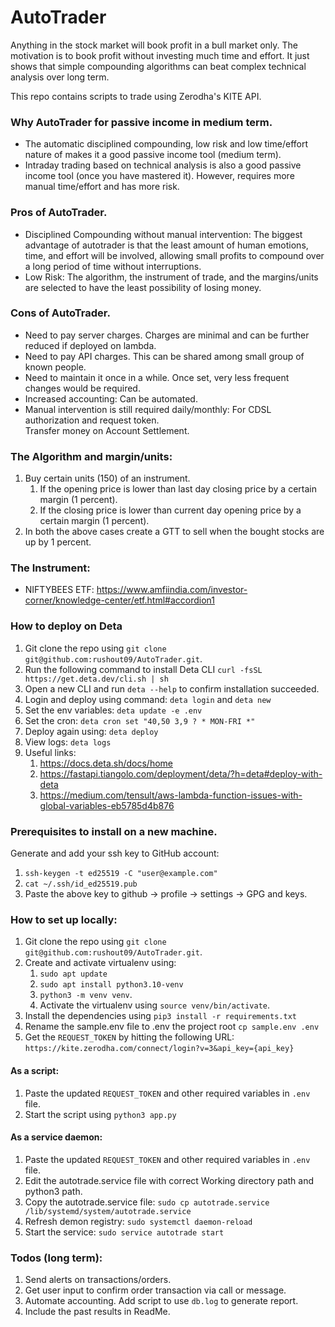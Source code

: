 # AutoTrader

Anything in the stock market will book profit in a bull market only. The motivation is to book profit without investing much time and effort. It just shows that simple compounding algorithms can beat complex technical analysis over long term.


This repo contains scripts to trade using Zerodha's KITE API.

### Why AutoTrader for passive income in medium term.

- The automatic disciplined compounding, low risk and low time/effort nature of makes it a good passive income tool (medium term).
- Intraday trading based on technical analysis is also a good passive income tool (once you have mastered it).
However, requires more manual time/effort and has more risk.

### Pros of AutoTrader.

- Disciplined Compounding without manual intervention: The biggest advantage of autotrader is that the least amount of human emotions, time, 
and effort will be involved, allowing small profits to compound over a long period of time without interruptions.
- Low Risk: The algorithm, the instrument of trade, and the margins/units are selected to have the least
possibility of losing money.

### Cons of AutoTrader.

- Need to pay server charges. Charges are minimal and can be further reduced if deployed on lambda.
- Need to pay API charges. This can be shared among small group of known people.
- Need to maintain it once in a while. Once set, very less frequent changes would be required.
- Increased accounting: Can be automated.
- Manual intervention is still required daily/monthly: For CDSL authorization and request token.  
Transfer money on Account Settlement.

### The Algorithm and margin/units:

1. Buy certain units (150) of an instrument.
   1. If the opening price is lower than last day closing price by a certain margin (1 percent).
   2. If the closing price is lower than current day opening price by a certain margin (1 percent).
2. In both the above cases create a GTT to sell when the bought stocks are up by 1 percent.

### The Instrument:

- NIFTYBEES ETF: https://www.amfiindia.com/investor-corner/knowledge-center/etf.html#accordion1


### How to deploy on Deta

1. Git clone the repo using `git clone git@github.com:rushout09/AutoTrader.git`.
2. Run the following command to install Deta CLI `curl -fsSL https://get.deta.dev/cli.sh | sh`
3. Open a new CLI and run `deta --help` to confirm installation succeeded.
4. Login and deploy using command: `deta login` and `deta new`
5. Set the env variables: `deta update -e .env`
6. Set the cron: `deta cron set "40,50 3,9 ? * MON-FRI *"`
7. Deploy again using: `deta deploy`
8. View logs: `deta logs`
9. Useful links:
   1. https://docs.deta.sh/docs/home
   2. https://fastapi.tiangolo.com/deployment/deta/?h=deta#deploy-with-deta
   3. https://medium.com/tensult/aws-lambda-function-issues-with-global-variables-eb5785d4b876

### Prerequisites to install on a new machine.

Generate and add your ssh key to GitHub account:
   1. `ssh-keygen -t ed25519 -C "user@example.com"`
   2. `cat ~/.ssh/id_ed25519.pub`
   3. Paste the above key to github -> profile -> settings -> GPG and keys.

### How to set up locally:

1. Git clone the repo using `git clone git@github.com:rushout09/AutoTrader.git`.
2. Create and activate virtualenv using:
   1. `sudo apt update`
   2. `sudo apt install python3.10-venv`
   3. `python3 -m venv venv`.
   4. Activate the virtualenv using `source venv/bin/activate`.
3. Install the dependencies using `pip3 install -r requirements.txt`
4. Rename the sample.env file to .env the project root `cp sample.env .env`
5. Get the `REQUEST_TOKEN` by hitting the following URL: `https://kite.zerodha.com/connect/login?v=3&api_key={api_key}`

#### As a script:
1. Paste the updated `REQUEST_TOKEN` and other required variables in `.env` file.
2. Start the script using `python3 app.py`

#### As a service daemon:
1. Paste the updated `REQUEST_TOKEN` and other required variables in `.env` file.
2. Edit the autotrade.service file with correct Working directory path and python3 path.
3. Copy the autotrade.service file: `sudo cp autotrade.service /lib/systemd/system/autotrade.service`
4. Refresh demon registry: `sudo systemctl daemon-reload`
5. Start the service: `sudo service autotrade start`

### Todos (long term):

1. Send alerts on transactions/orders.
2. Get user input to confirm order transaction via call or message.
3. Automate accounting. Add script to use `db.log` to generate report.
4. Include the past results in ReadMe.
